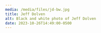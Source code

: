 ```yaml
---
media: /media/files/jd-bw.jpg
title: Jeff Dolven
alt: Black and white photo of Jeff Dolven
date: 2023-10-26T14:49:00-0500
---
```

